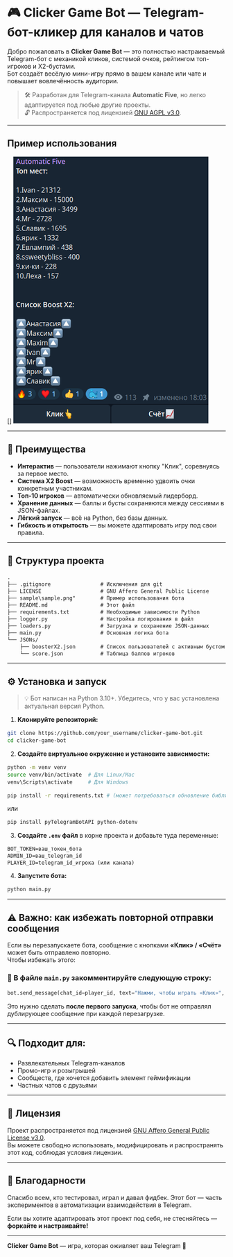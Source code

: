 # 🎮 Clicker Game Bot — Telegram-бот-кликер для каналов и чатов

Добро пожаловать в **Clicker Game Bot** — это полностью настраиваемый Telegram-бот с механикой кликов, системой очков, рейтингом топ-игроков и X2-бустами.  
Бот создаёт весёлую мини-игру прямо в вашем канале или чате и повышает вовлечённость аудитории.

> 🛠 Разработан для Telegram-канала **Automatic Five**, но легко адаптируется под любые другие проекты.  
> 🔓 Распространяется под лицензией [GNU AGPL v3.0](LICENSE).

---

## Пример использования
[]
![Пример использования](sample/sample.png)

---

## 🚀 Преимущества

- **Интерактив** — пользователи нажимают кнопку "Клик", соревнуясь за первое место.
- **Система X2 Boost** — возможность временно удвоить очки конкретным участникам.
- **Топ-10 игроков** — автоматически обновляемый лидерборд.
- **Хранение данных** — баллы и бусты сохраняются между сессиями в JSON-файлах.
- **Лёгкий запуск** — всё на Python, без базы данных.
- **Гибкость и открытость** — вы можете адаптировать игру под свои правила.

---

## 🧩 Структура проекта

```
.
├── .gitignore                # Исключения для git
├── LICENSE                   # GNU Affero General Public License
├── sample\sample.png"        # Пример использования бота
├── README.md                 # Этот файл
├── requirements.txt          # Необходимые зависимости Python
├── logger.py                 # Настройка логирования в файл
├── loaders.py                # Загрузка и сохранение JSON-данных
├── main.py                   # Основная логика бота
└── JSONs/
    ├── boosterX2.json        # Список пользователей с активным бустом
    └── score.json            # Таблица баллов игроков
```

---

## ⚙️ Установка и запуск

> 💡 Бот написан на Python 3.10+. Убедитесь, что у вас установлена актуальная версия Python.

1. **Клонируйте репозиторий:**

```bash
git clone https://github.com/your_username/clicker-game-bot.git
cd clicker-game-bot
```

2. **Создайте виртуальное окружение и установите зависимости:**
```bash
python -m venv venv
source venv/bin/activate  # Для Linux/Mac
venv\Scripts\activate     # Для Windows
```
```bash
pip install -r requirements.txt # (может потребоваться обновление библиотек)
```
или
```bash
pip install pyTelegramBotAPI python-dotenv
```

3. **Создайте `.env` файл** в корне проекта и добавьте туда переменные:

```
BOT_TOKEN=ваш_токен_бота
ADMIN_ID=ваш_telegram_id
PLAYER_ID=telegram_id_игрока (или канала)
```

4. **Запустите бота:**

```bash
python main.py
```

---

## ⚠️ Важно: как избежать повторной отправки сообщения

Если вы перезапускаете бота, сообщение с кнопками **«Клик» / «Счёт»** может быть отправлено повторно.  
Чтобы избежать этого:

### 🔧 В файле `main.py` закомментируйте следующую строку:
```python
bot.send_message(chat_id=player_id, text="Нажми, чтобы играть «Клик»", reply_markup=lottery_markup)
```

Это нужно сделать **после первого запуска**, чтобы бот не отправлял дублирующее сообщение при каждой перезагрузке.

---

## 🔍 Подходит для:

- Развлекательных Telegram-каналов
- Промо-игр и розыгрышей
- Сообществ, где хочется добавить элемент геймификации
- Частных чатов с друзьями

---

## 📄 Лицензия

Проект распространяется под лицензией [GNU Affero General Public License v3.0](https://www.gnu.org/licenses/agpl-3.0.html).  
Вы можете свободно использовать, модифицировать и распространять этот код, соблюдая условия лицензии.

---

## 🤝 Благодарности

Спасибо всем, кто тестировал, играл и давал фидбек. Этот бот — часть экспериментов в автоматизации взаимодействия в Telegram.

Если вы хотите адаптировать этот проект под себя, не стесняйтесь — **форкайте и настраивайте!**

---

**Clicker Game Bot** — игра, которая оживляет ваш Telegram 🌟
